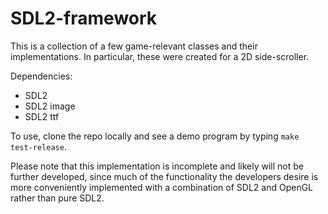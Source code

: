 # SDL2-framework

This is a collection of a few game-relevant classes and their implementations. In particular, these were created for a 2D side-scroller.

Dependencies:
* SDL2
* SDL2 image
* SDL2 ttf

To use, clone the repo locally and see a demo program by typing `make test-release`.

Please note that this implementation is incomplete and likely will not be further developed, since much of the functionality the developers desire is more conveniently implemented with a combination of SDL2 and OpenGL rather than pure SDL2.
